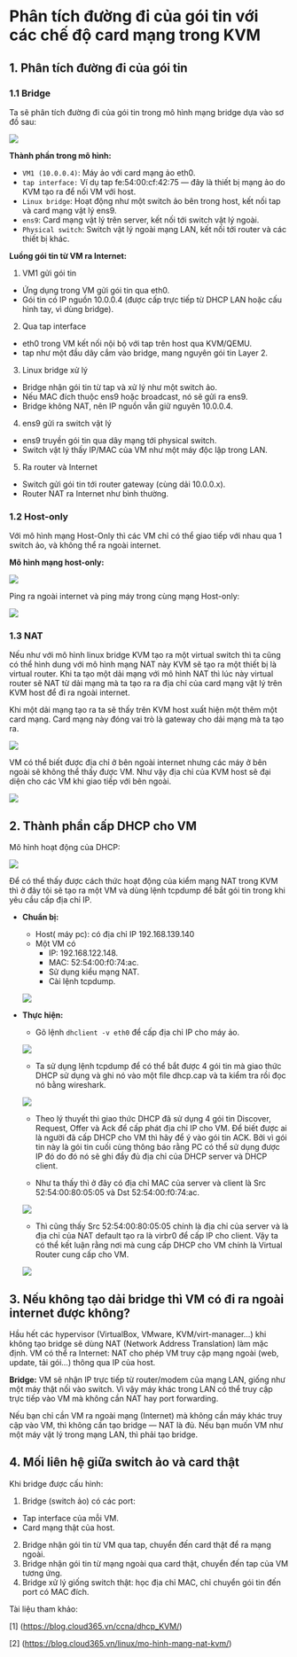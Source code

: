 # Phân tích đường đi của gói tin với các chế độ card mạng trong KVM
## 1. Phân tích đường đi của gói tin
### 1.1 Bridge
Ta sẽ phân tích đường đi của gói tin trong mô hình mạng bridge dựa vào sơ đồ sau:

![](../imgs/97.jpeg)

**Thành phần trong mô hình:**
- `VM1 (10.0.0.4)`: Máy ảo với card mạng ảo eth0.
- `tap interface:` Ví dụ tap fe:54:00:cf:42:75 — đây là thiết bị mạng ảo do KVM tạo ra để nối VM với host.
- `Linux bridge`: Hoạt động như một switch ảo bên trong host, kết nối tap và card mạng vật lý ens9.
- `ens9`: Card mạng vật lý trên server, kết nối tới switch vật lý ngoài.
- `Physical switch`: Switch vật lý ngoài mạng LAN, kết nối tới router và các thiết bị khác.

**Luồng gói tin từ VM ra Internet:**
1. VM1 gửi gói tin
- Ứng dụng trong VM gửi gói tin qua eth0.
- Gói tin có IP nguồn 10.0.0.4 (được cấp trực tiếp từ DHCP LAN hoặc cấu hình tay, vì dùng bridge).
2. Qua tap interface
- eth0 trong VM kết nối nội bộ với tap trên host qua KVM/QEMU.
- tap như một đầu dây cắm vào bridge, mang nguyên gói tin Layer 2.
3. Linux bridge xử lý
- Bridge nhận gói tin từ tap và xử lý như một switch ảo.
- Nếu MAC đích thuộc ens9 hoặc broadcast, nó sẽ gửi ra ens9.
- Bridge không NAT, nên IP nguồn vẫn giữ nguyên 10.0.0.4.
4. ens9 gửi ra switch vật lý
- ens9 truyền gói tin qua dây mạng tới physical switch.
- Switch vật lý thấy IP/MAC của VM như một máy độc lập trong LAN.
5. Ra router và Internet
- Switch gửi gói tin tới router gateway (cùng dải 10.0.0.x).
- Router NAT ra Internet như bình thường.
### 1.2 Host-only
Với mô hình mạng Host-Only thì các VM chỉ có thể giao tiếp với nhau qua 1 switch ảo, và không thể ra ngoài internet.

**Mô hình mạng host-only:**

![](../imgs/78.png)

Ping ra ngoài internet và ping máy trong cùng mạng Host-only:

![](../imgs/77.png)
### 1.3 NAT
Nếu như với mô hình linux bridge KVM tạo ra một virtual switch thì ta cũng có thể hình dung với mô hình mạng NAT này KVM sẽ tạo ra một thiết bị là virtual router. Khi ta tạo một dải mạng với mô hình NAT thì lúc này virtual router sẽ NAT từ dải mạng mà ta tạo ra ra địa chỉ của card mạng vật lý trên KVM host để đi ra ngoài internet.

Khi một dải mạng tạo ra ta sẽ thấy trên KVM host xuất hiện một thêm một card mạng. Card mạng này đóng vai trò là gateway cho dải mạng mà ta tạo ra.

![](../imgs/85.png)

VM có thể biết được địa chỉ ở bên ngoài internet nhưng các máy ở bên ngoài sẽ không thể thấy được VM. Như vậy địa chỉ của KVM host sẽ đại diện cho các VM khi giao tiếp với bên ngoài. 

![](../imgs/86.png)
## 2. Thành phần cấp DHCP cho VM
Mô hình hoạt động của DHCP:

![](../imgs/79.png)

Để có thể thấy được cách thức hoạt động của kiểm mạng NAT trong KVM thì ở đây tôi sẽ tạo ra một VM và dùng lệnh tcpdump để bắt gói tin trong khi yêu cầu cấp địa chỉ IP.

- **Chuẩn bị:**
  -  Host( máy pc): có địa chỉ IP 192.168.139.140
  -  Một VM có
      - IP: 192.168.122.148.
      - MAC: 52:54:00:f0:74:ac.
      - Sử dụng kiểu mạng NAT.
      - Cài lệnh tcpdump.

   ![](../imgs/80.png)

- **Thực hiện:**

   - Gõ lệnh `dhclient -v eth0` để cấp địa chỉ IP cho máy ảo.
   
   ![](../imgs/81.png)

   - Ta sử dụng lệnh tcpdump để có thể bắt được 4 gói tin mà giao thức DHCP sử dụng và ghi nó vào một file dhcp.cap và ta kiểm tra rồi đọc nó bằng wireshark.

   ![](../imgs/82.png)

   - Theo lý thuyết thì giao thức DHCP đã sử dụng 4 gói tin Discover, Request, Offer và Ack để cấp phát địa chỉ IP cho VM. Để biết được ai là người đã cấp DHCP cho VM thì hãy để ý vào gói tin ACK. Bởi vì gói tin này là gói tin cuối cùng thông báo rằng PC có thể sử dụng được IP đó do đó nó sẽ ghi đầy đủ địa chỉ của DHCP server và DHCP client.

   - Như ta thấy thì ở đây có địa chỉ MAC của server và client là Src 52:54:00:80:05:05 và Dst 52:54:00:f0:74:ac.
 
    ![](../imgs/83.png)

    - Thì cũng thấy Src 52:54:00:80:05:05 chính là địa chỉ của server và là địa chỉ của NAT default tạo ra là virbr0 để cấp IP cho client. Vậy ta có thể kết luận rằng nơi mà cung cấp DHCP cho VM chính là Virtual Router cung cấp cho VM.

    ![](../imgs/84.png)

## 3. Nếu không tạo dải bridge thì VM có đi ra ngoài internet được không?
Hầu hết các hypervisor (VirtualBox, VMware, KVM/virt-manager…) khi không tạo bridge sẽ dùng NAT (Network Address Translation) làm mặc định. VM có thể ra Internet: NAT cho phép VM truy cập mạng ngoài (web, update, tải gói…) thông qua IP của host.

**Bridge:** VM sẽ nhận IP trực tiếp từ router/modem của mạng LAN, giống như một máy thật nối vào switch. Vì vậy máy khác trong LAN có thể truy cập trực tiếp vào VM mà không cần NAT hay port forwarding.

Nếu bạn chỉ cần VM ra ngoài mạng (Internet) mà không cần máy khác truy cập vào VM, thì không cần tạo bridge — NAT là đủ. Nếu bạn muốn VM như một máy vật lý trong mạng LAN, thì phải tạo bridge.
## 4. Mối liên hệ giữa switch ảo và card thật
Khi bridge được cấu hình:

1. Bridge (switch ảo) có các port:
- Tap interface của mỗi VM.
- Card mạng thật của host.
2. Bridge nhận gói tin từ VM qua tap, chuyển đến card thật để ra mạng ngoài.
3. Bridge nhận gói tin từ mạng ngoài qua card thật, chuyển đến tap của VM tương ứng.
4. Bridge xử lý giống switch thật: học địa chỉ MAC, chỉ chuyển gói tin đến port có MAC đích.


Tài liệu tham khảo:

[1] (https://blog.cloud365.vn/ccna/dhcp_KVM/)

[2] (https://blog.cloud365.vn/linux/mo-hinh-mang-nat-kvm/)